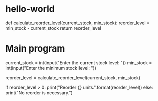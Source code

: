 # hello-world

def calculate_reorder_level(current_stock, min_stock):
  reorder_level = min_stock - current_stock
  return reorder_level

# Main program
current_stock = int(input("Enter the current stock level: "))
min_stock = int(input("Enter the minimum stock level: "))

reorder_level = calculate_reorder_level(current_stock, min_stock)

if reorder_level > 0:
  print("Reorder {} units.".format(reorder_level))
else:
  print("No reorder is necessary.")
